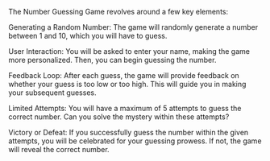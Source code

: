 The Number Guessing Game revolves around a few key elements:

Generating a Random Number: The game will randomly generate a number between 1 and 10, which you will have to guess.

User Interaction: You will be asked to enter your name, making the game more personalized. Then, you can begin guessing the number.

Feedback Loop: After each guess, the game will provide feedback on whether your guess is too low or too high. This will guide you in making your subsequent guesses.

Limited Attempts: You will have a maximum of 5 attempts to guess the correct number. Can you solve the mystery within these attempts?

Victory or Defeat: If you successfully guess the number within the given attempts, you will be celebrated for your guessing prowess. If not, the game will reveal the correct number.
